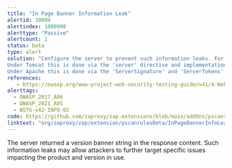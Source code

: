 ```yaml
---
title: "In Page Banner Information Leak"
alertid: 10009
alertindex: 1000900
alerttype: "Passive"
alertcount: 1
status: beta
type: alert
solution: "Configure the server to prevent such information leaks. For example:
Under Tomcat this is done via the 'server' directive and implementation of custom error pages.
Under Apache this is done via the 'ServerSignature' and 'ServerTokens' directives."
references:
   - https://owasp.org/www-project-web-security-testing-guide/v41/4-Web_Application_Security_Testing/08-Testing_for_Error_Handling/
alerttags: 
  - OWASP_2017_A06
  - OWASP_2021_A05
  - WSTG-v42-INFO-02
code: https://github.com/zaproxy/zap-extensions/blob/main/addOns/pscanrulesBeta/src/main/java/org/zaproxy/zap/extension/pscanrulesBeta/InPageBannerInfoLeakScanRule.java
linktext: "org/zaproxy/zap/extension/pscanrulesBeta/InPageBannerInfoLeakScanRule.java"
---
```

The server returned a version banner string in the response content. Such information leaks may allow attackers to further target specific issues impacting the product and version in use.

